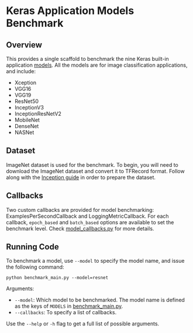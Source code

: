 # Keras Application Models Benchmark
## Overview
This provides a single scaffold to benchmark the nine Keras built-in application [models](https://keras.io/applications/). All the models are for image classification applications, and include:

 - Xception
 - VGG16
 - VGG19
 - ResNet50
 - InceptionV3
 - InceptionResNetV2
 - MobileNet
 - DenseNet
 - NASNet

## Dataset
ImageNet dataset is used for the benchmark. To begin, you will need to download the ImageNet dataset and convert it to TFRecord format. Follow along with the [Inception guide](https://github.com/tensorflow/models/tree/master/research/inception#getting-started) in order to prepare the dataset.

## Callbacks
Two custom callbacks are provided for model benchmarking: ExamplesPerSecondCallback and LoggingMetricCallback. For each callback, `epoch_based` and `batch_based` options are available to set the benchmark level. Check [model_callbacks.py](model_callbacks.py) for more details.

## Running Code
To benchmark a model, use `--model` to specify the model name, and issue the following command:
```
python benchmark_main.py --model=resnet
```
Arguments:
  * `--model`: Which model to be benchmarked. The model name is defined as the keys of `MODELS` in [benchmark_main.py](benchmark_main.py).
  * `--callbacks`: To specify a list of callbacks.

Use the `--help` or `-h` flag to get a full list of possible arguments.
